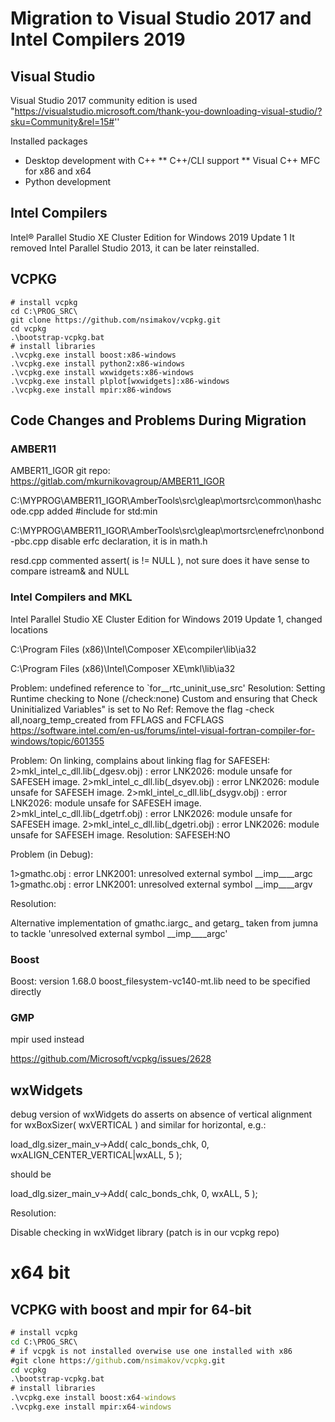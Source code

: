 # Migration to Visual Studio 2017 and Intel Compilers 2019

## Visual Studio

Visual Studio 2017 community edition is used
"https://visualstudio.microsoft.com/thank-you-downloading-visual-studio/?sku=Community&rel=15#''

Installed packages
* Desktop development with C++ 
  ** C++/CLI support
  ** Visual C++ MFC for x86 and x64
* Python development 

## Intel Compilers

Intel® Parallel Studio XE Cluster Edition for Windows 2019 Update 1
It removed Intel Parallel Studio 2013, it can be later reinstalled.

## VCPKG



```
# install vcpkg
cd C:\PROG_SRC\
git clone https://github.com/nsimakov/vcpkg.git
cd vcpkg
.\bootstrap-vcpkg.bat
# install libraries
.\vcpkg.exe install boost:x86-windows
.\vcpkg.exe install python2:x86-windows
.\vcpkg.exe install wxwidgets:x86-windows
.\vcpkg.exe install plplot[wxwidgets]:x86-windows
.\vcpkg.exe install mpir:x86-windows

```





## Code Changes and Problems During Migration

### AMBER11

AMBER11_IGOR git repo: https://gitlab.com/mkurnikovagroup/AMBER11_IGOR

C:\MYPROG\AMBER11_IGOR\AmberTools\src\gleap\mortsrc\common\hashcode.cpp
added #include <algorithm> for std:min

C:\MYPROG\AMBER11_IGOR\AmberTools\src\gleap\mortsrc\enefrc\nonbond-pbc.cpp
disable erfc declaration, it is in math.h

resd.cpp commented assert( is != NULL ), not sure does it have sense to compare istream& and NULL

### Intel Compilers and MKL

Intel Parallel Studio XE Cluster Edition for Windows 2019 Update 1, changed locations

C:\Program Files (x86)\Intel\Composer XE\compiler\lib\ia32

C:\Program Files (x86)\Intel\Composer XE\mkl\lib\ia32



Problem:
undefined reference to `for__rtc_uninit_use_src'
Resolution:
Setting Runtime checking to None (/check:none)
Custom and ensuring that Check Uninitialized Variables" is set to No
Ref: Remove the flag -check all,noarg_temp_created from FFLAGS and FCFLAGS
https://software.intel.com/en-us/forums/intel-visual-fortran-compiler-for-windows/topic/601355



Problem:
On linking, complains about linking flag for SAFESEH:
2>mkl_intel_c_dll.lib(_dgesv.obj) : error LNK2026: module unsafe for SAFESEH image.
2>mkl_intel_c_dll.lib(_dsyev.obj) : error LNK2026: module unsafe for SAFESEH image.
2>mkl_intel_c_dll.lib(_dsygv.obj) : error LNK2026: module unsafe for SAFESEH image.
2>mkl_intel_c_dll.lib(_dgetrf.obj) : error LNK2026: module unsafe for SAFESEH image.
2>mkl_intel_c_dll.lib(_dgetri.obj) : error LNK2026: module unsafe for SAFESEH image.
Resolution:
SAFESEH:NO

Problem (in Debug):

1>gmathc.obj : error LNK2001: unresolved external symbol __imp____argc
1>gmathc.obj : error LNK2001: unresolved external symbol __imp____argv

Resolution:

Alternative implementation of gmathc.iargc_ and getarg_ taken from jumna to tackle 'unresolved external symbol __imp____argc' 



### Boost

Boost: version 1.68.0
boost_filesystem-vc140-mt.lib need to be specified directly



### GMP

mpir used instead

https://github.com/Microsoft/vcpkg/issues/2628

## wxWidgets

debug version of wxWidgets do asserts on absence of  vertical alignment for wxBoxSizer( wxVERTICAL ) and similar for horizontal, e.g.:

load_dlg.sizer_main_v->Add( calc_bonds_chk, 0, wxALIGN_CENTER_VERTICAL|wxALL, 5 );

should be

load_dlg.sizer_main_v->Add( calc_bonds_chk, 0, wxALL, 5 );

Resolution:

Disable checking in wxWidget library (patch is in our vcpkg repo)







# x64 bit

## VCPKG with boost and mpir for 64-bit
```cmd
# install vcpkg
cd C:\PROG_SRC\
# if vcpgk is not installed overwise use one installed with x86
#git clone https://github.com/nsimakov/vcpkg.git
cd vcpkg
.\bootstrap-vcpkg.bat
# install libraries
.\vcpkg.exe install boost:x64-windows
.\vcpkg.exe install mpir:x64-windows

```










